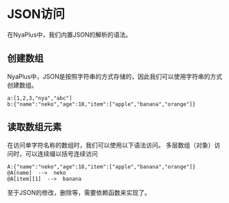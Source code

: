 # JSON访问
在NyaPlus中，我们内置JSON的解析的语法。

## 创建数组
NyaPlus中，JSON是按照字符串的方式存储的，因此我们可以使用字符串的方式创建数组。
```NyaPlus
a:[1,2,3,"nya","abc"]
b:{"name":"neko","age":18,"item":["apple","banana","orange"]}
```
## 读取数组元素
在访问单字符名称的数组时，我们可以使用以下语法访问。
多层数组（对象）访问时，可以连续缀以括号连续访问
```NyaPlus
A:{"name":"neko","age":18,"item":["apple","banana","orange"]}
@A[name]  -->  neko
@A[item][1]  -->  banana
```
至于JSON的修改，删除等，需要依赖函数来实现了。
